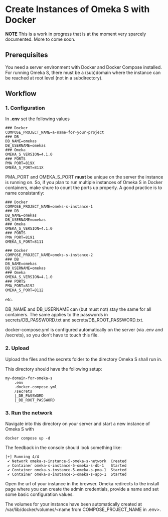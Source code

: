 # Create Instances of Omeka S with Docker

**NOTE**
This is a work in progress that is at the moment very sparcely documented. More to come soon.

## Prerequisites

You need a server environment with Docker and Docker Compose installed. For running Omeka S, there must be a (sub)domain where the instance can be reached at root level (not in a subdirectory).

## Workflow

### 1. Configuration

In **.env** set the following values

```shell
### Docker
COMPOSE_PROJECT_NAME=a-name-for-your-project
### DB
DB_NAME=omekas
DB_USERNAME=omekas
### Omeka
OMEKA_S_VERSION=4.1.0
### PORTS
PMA_PORT=819X
OMEKA_S_PORT=811X
```
PMA_PORT and OMEKA_S_PORT **must** be unique on the server the instance is running on. So, if you plan to run multiple instances of Omeka S in Docker containers, make shure to count the ports up properly. A good practice is to name consistantly:

```shell
### Docker
COMPOSE_PROJECT_NAME=omeks-s-instance-1
### DB
DB_NAME=omekas
DB_USERNAME=omekas
### Omeka
OMEKA_S_VERSION=4.1.0
### PORTS
PMA_PORT=8191
OMEKA_S_PORT=8111
```

```shell
### Docker
COMPOSE_PROJECT_NAME=omeks-s-instance-2
### DB
DB_NAME=omekas
DB_USERNAME=omekas
### Omeka
OMEKA_S_VERSION=4.1.0
### PORTS
PMA_PORT=8192
OMEKA_S_PORT=8112
```
etc.

DB_NAME and DB_USERNAME can (but must not) stay the same for all containers. The same applies to the passwords in secrets/DB_PASSWORD.txt and secrets/DB_ROOT_PASSWORD.txt.

docker-compose.yml is configured automatically on the server (via .env and /secrets), so you don't have to touch this file.

### 2. Upload

Upload the files and the secrets folder to the directory Omeka S shall run in.

This directory should have the following setup:

```shell
my-domain-for-omeka-s
    .env
    .docker-compose.yml
    /secrets
    |_DB_PASSWORD
    |_DB_ROOT_PASSWORD
```
### 3. Run the network

Navigate into this directory on your server and start a new instance of Omeka S with

```shell
docker compose up -d
```
The feedback in the console should look something like:

```shell
[+] Running 4/4
 ✔ Network omeka-s-instance-5-omeka-s-network  Created  
 ✔ Container omeka-s-instance-5-omeka-s-db-1   Started  
 ✔ Container omeka-s-instance-5-omeka-s-pma-1  Started  
 ✔ Container omeka-s-instance-5-omeka-s-app-1  Started     
```
Open the url of your instance in the browser. Omeka redirects to the install page where you can create the admin credentials, provide a name and set some basic configuration values.

The volumes for your instance have been automatically created at /var/lib/docker/volumes/<name from COMPOSE_PROJECT_NAME in .env>.

